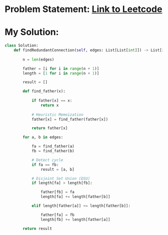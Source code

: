# Problem Statement: [Link to Leetcode](https://leetcode.com/problems/redundant-connection/description/?envType=daily-question&envId=2025-01-29)
# My Solution: 
```python
class Solution:
    def findRedundantConnection(self, edges: List[List[int]]) -> List[int]:
        
        n = len(edges)

        father = [i for i in range(n + 1)]
        length = [1 for i in range(n + 1)]

        result = []

        def find_father(x):
            
            if father[x] == x:
                return x
            
            # Heuristic Memoization
            father[x] = find_father(father[x])

            return father[x]

        for a, b in edges:

            fa = find_father(a)
            fb = find_father(b)

            # Detect cycle
            if fa == fb:
                result = [a, b]

            # Disjoint Set Union (DSU)
            if length[fa] > length[fb]:

                father[fb] = fa
                length[fa] += length[father[b]]

            elif length[father[a]] <= length[father[b]]:

                father[fa] = fb
                length[fb] += length[father[a]]

        return result
```

